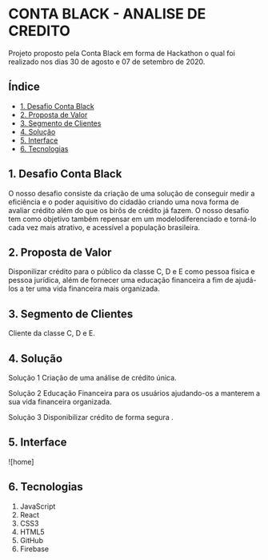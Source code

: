 # CONTA BLACK - ANALISE DE CREDITO

Projeto proposto pela Conta Black em forma de Hackathon o qual foi realizado nos dias 30 de agosto e 07 de setembro de 2020.

## Índice

* [1. Desafio Conta Black](#1-Desafio-Conta-Black)
* [2. Proposta de Valor](#2-proposta-de-valor)
* [3. Segmento de Clientes](#3-segmento-de-clientes)
* [4. Solução](#4-solução)
* [5. Interface](#5-interface)
* [6. Tecnologias](#6-tecnologias)

## 1. Desafio Conta Black

O nosso desafio consiste da criação de uma solução de conseguir medir a eficiência e o poder aquisitivo do cidadão criando uma nova forma de avaliar crédito além do que os birôs de crédito já fazem. O nosso desafio tem como objetivo também repensar em um modelodiferenciado e torná-lo cada vez mais atrativo, e acessível a população brasileira.

## 2. Proposta de Valor

Disponilizar crédito para o público da classe C, D e E como pessoa física e pessoa jurídica, além de fornecer uma educação financeira a fim de ajudá-los a ter uma vida financeira mais organizada. 

## 3. Segmento de Clientes

Cliente da classe C, D e E.

## 4. Solução

Solução 1
Criação de uma análise de crédito única.

Solução 2
Educação Financeira para os usuários ajudando-os a manterem a sua vida financeira organizada.

Solução 3
Disponibilizar crédito de forma segura .


## 5. Interface

![home]


## 6. Tecnologias

1. JavaScript
2. React 
3. CSS3
4. HTML5
5. GitHub
6. Firebase

